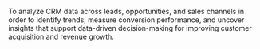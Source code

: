 To analyze CRM data across leads, opportunities, and sales channels in order to identify trends, measure conversion performance, and uncover insights that support data-driven decision-making for improving customer acquisition and revenue growth.
